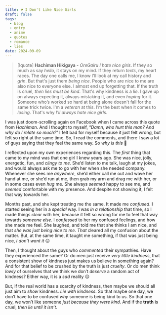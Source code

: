 ```yaml
---
title: 💔 I Don't Like Nice Girls
draft: false
tags:
  - blog
  - entry
  - anime
  - quotes
  - romance
  - lies
date: 2024-09-09
---
```

> [!quote] **Hachiman Hikigaya** - *OreGairu*
> *I hate nice girls*. If they so much as say *hello*, it stays on my mind. If they return *texts*, my heart races. The day one calls me, I know I'll look at my call history and *grin*. But that's just them *being nice*. People who are nice to me are also nice to everyone else. I almost end up forgetting that. If the truth is cruel, *then lies must be kind*. That's why kindness is a *lie*. I gave up on always expecting it, always mistaking it, and even *hoping* for it. Someone who’s worked so hard at being alone doesn't fall for the same trick twice. I'm a *veteran* at this. I’m the best when it comes to *losing*. That's why *I'll always hate nice girls*.

I was just doom-scrolling again on Facebook when I came across this quote from *Hachiman*. And I thought to myself, “*Damn, who hurt this man? And why do I relate so much?*” I felt bad for myself because it just felt wrong, but felt so right at the same time. So, I read the comments, and there I saw a lot of guys saying that they feel the same way. So *why is this* 🤔

I reflected upon my own experiences regarding this. The *first* thing that came to my mind was that one girl I knew years ago. She was nice, jolly, energetic, fun, and *clingy to me*. She’d listen to me talk, laugh at my jokes, and would always ask me to go with her when she needed company. Whenever she sees me *anywhere*, she’d either call me out and wave her hand at me, or she’d run at me, then grab my arm and drag me with her, or in some cases even *hug* me. She always *seemed* happy to see me, and *seemed* comfortable with my presence. And despite not showing it, I felt that way towards her.

Months past, and she kept treating me the same. It made me *confused*. I started seeing her in a *special* way. I was *in a relationship* that time, so I made things *clear* with her, because it felt so wrong for me to feel that way towards *someone else*. I *confessed* to her my confused feelings, and how she made me feel. She laughed, and told me that she thinks I am nice, and that *she was just being nice to me*. *That* cleared all my confusion about the matter. But, at the same time, it taught me something, if that was just being nice, *I don’t want it* 😐

Then, I thought about the guys who *commented* their sympathies. Have they experienced the same? Or do men just receive *very little kindness*, that a consistent show of kindness just makes us believe in something again? And for that belief to be crushed by the truth is just *cruelty*. Or do men think *lowly* of ourselves that we think we don’t *deserve* a random act of kindness? Either way, it is a *sad* reality 😔

But, if the real world has a scarcity of kindness, then maybe we should all just aim to *show* kindness. *Lie with kindness*. So that maybe one day, we don’t have to be confused *why* someone is being kind to us. So that one day, we won’t like someone *just because they were kind*. And if the **truth** is cruel, *then lie until it isn’t*.